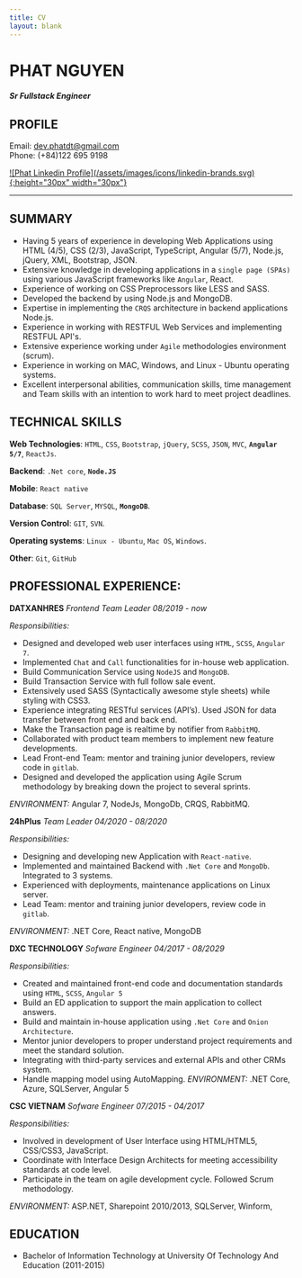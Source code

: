 ```yaml
---
title: CV
layout: blank
---
```

# PHAT NGUYEN
#### *Sr Fullstack Engineer*
## PROFILE
Email: <dev.phatdt@gmail.com>  
Phone: (+84)122 695 9198

<a href="https://www.linkedin.com/in/phat-nguyen-0125b015b/" target="_blank">
    ![Phat Linkedin Profile](/assets/images/icons/linkedin-brands.svg){:height="30px" width="30px"}
</a>

-------

## SUMMARY
- Having 5 years of experience in developing Web Applications using HTML (4/5), CSS (2/3), JavaScript, TypeScript, Angular (5/7), Node.js, jQuery, XML, Bootstrap, JSON.
- Extensive knowledge in developing applications in a `single page (SPAs)` using various JavaScript frameworks like `Angular`, React.
- Experience of working on CSS Preprocessors like LESS and SASS.
- Developed the backend by using Node.js and MongoDB.
- Expertise in implementing the `CRQS` architecture in backend applications Node.js.
- Experience in working with RESTFUL Web Services and implementing RESTFUL API's.
- Extensive experience working under `Agile` methodologies environment (scrum).
- Experience in working on MAC, Windows, and Linux - Ubuntu operating systems.
- Excellent interpersonal abilities, communication skills, time management and Team skills with an intention to work hard to meet project deadlines.


## TECHNICAL SKILLS

**Web Technologies**: `HTML`, `CSS`, `Bootstrap`, `jQuery`, `SCSS`, `JSON`, `MVC`, **`Angular 5/7`**, `ReactJs`.

**Backend**: `.Net core`, **`Node.JS`**

**Mobile**: `React native`

**Database**: `SQL Server`, `MYSQL`, **`MongoDB`**.

**Version Control**: `GIT`, `SVN`.

**Operating systems**: `Linux - Ubuntu`, `Mac OS`, `Windows`.

**Other**: `Git`, `GitHub`

## PROFESSIONAL EXPERIENCE:

**DATXANHRES**
*Frontend Team Leader*
*08/2019 - now*

*Responsibilities:*
- Designed and developed web user interfaces using `HTML`, `SCSS`, `Angular 7`.
- Implemented `Chat` and `Call` functionalities for in-house web application.
- Build Communication Service using `NodeJS` and `MongoDB`.
- Build Transaction Service with full follow sale event.
- Extensively used SASS (Syntactically awesome style sheets) while styling with CSS3.
- Experience integrating RESTful services (API’s). Used JSON for data transfer between front end and back end.
- Make the Transaction page is realtime by notifier from `RabbitMQ`.
- Collaborated with product team members to implement new feature developments.
- Lead Front-end Team: mentor and training junior developers, review code in `gitlab`.
- Designed and developed the application using Agile Scrum methodology by breaking down the project to several sprints.

*ENVIRONMENT:* Angular 7, NodeJs, MongoDb, CRQS, RabbitMQ.


**24hPlus**
*Team Leader*
*04/2020 - 08/2020*

*Responsibilities:*
- Designing and developing new Application with `React-native`.
- Implemented and maintained Backend with `.Net Core` and `MongoDb`. Integrated to 3 systems.
- Experienced with deployments, maintenance applications on Linux server.
- Lead Team: mentor and training junior developers, review code in `gitlab`.

*ENVIRONMENT:* .NET Core, React native, MongoDB


**DXC TECHNOLOGY**
*Sofware Engineer*
*04/2017 - 08/2029*

*Responsibilities:*
- Created and maintained front-end code and documentation standards using `HTML`, `SCSS`, `Angular 5`
- Build an ED application to support the main application to collect answers.
- Build and maintain in-house application using `.Net Core` and `Onion Architecture`.
- Mentor junior developers to proper understand project requirements and meet the standard solution.
- Integrating with third-party services and external APIs  and other CRMs system.
- Handle mapping model using AutoMapping.
*ENVIRONMENT:* .NET Core, Azure, SQLServer, Angular 5 


**CSC VIETNAM**
*Sofware Engineer*
*07/2015 - 04/2017*

*Responsibilities:*
- Involved in development of User Interface using HTML/HTML5, CSS/CSS3, JavaScript.
- Coordinate with Interface Design Architects for meeting accessibility standards at code level.
- Participate in the team on agile development cycle. Followed Scrum methodology.

*ENVIRONMENT:* ASP.NET, Sharepoint 2010/2013, SQLServer, Winform, 

## EDUCATION
- Bachelor of Information Technology at University Of Technology And Education (2011-2015)

